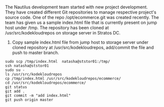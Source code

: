 The Nautilus development team started with new project development. They have created different Git repositories to manage respective project's source code. One of the repo /opt/ecommerce.git was created recently. The team has given us a sample index.html file that is currently present on jump host under /tmp. The repository has been cloned at /usr/src/kodekloudrepos on storage server in Stratos DC.
1. Copy sample index.html file from jump host to storage server under cloned repository at /usr/src/kodekloudrepos, add/commit the file and push to master branch.

```
sudo scp /tmp/index.html  natasha@ststor01:/tmp/
ssh natasha@ststor01
sudo su -
ls /usr/src/kodekloudrepos
cp /tmp/index.html /usr/src/kodekloudrepos/ecommerce/
cd /usr/src/kodekloudrepos/ecommerce/
git status
git add .
git commit -m "add index.html"
git push origin master
```
